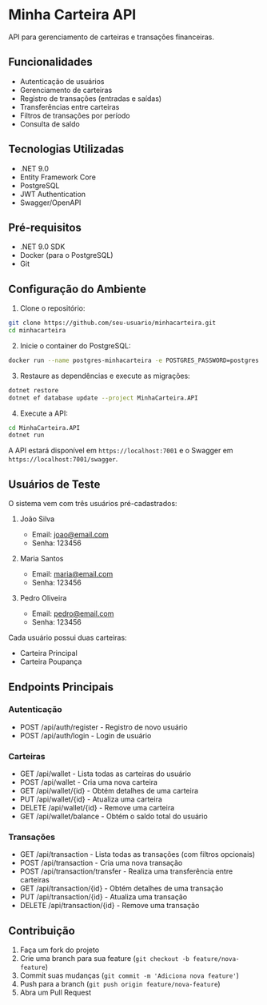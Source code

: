 # Minha Carteira API

API para gerenciamento de carteiras e transações financeiras.

## Funcionalidades

- Autenticação de usuários
- Gerenciamento de carteiras
- Registro de transações (entradas e saídas)
- Transferências entre carteiras
- Filtros de transações por período
- Consulta de saldo

## Tecnologias Utilizadas

- .NET 9.0
- Entity Framework Core
- PostgreSQL
- JWT Authentication
- Swagger/OpenAPI

## Pré-requisitos

- .NET 9.0 SDK
- Docker (para o PostgreSQL)
- Git

## Configuração do Ambiente

1. Clone o repositório:
```bash
git clone https://github.com/seu-usuario/minhacarteira.git
cd minhacarteira
```

2. Inicie o container do PostgreSQL:
```bash
docker run --name postgres-minhacarteira -e POSTGRES_PASSWORD=postgres -p 5432:5432 -d postgres
```

3. Restaure as dependências e execute as migrações:
```bash
dotnet restore
dotnet ef database update --project MinhaCarteira.API
```

4. Execute a API:
```bash
cd MinhaCarteira.API
dotnet run
```

A API estará disponível em `https://localhost:7001` e o Swagger em `https://localhost:7001/swagger`.

## Usuários de Teste

O sistema vem com três usuários pré-cadastrados:

1. João Silva
   - Email: joao@email.com
   - Senha: 123456

2. Maria Santos
   - Email: maria@email.com
   - Senha: 123456

3. Pedro Oliveira
   - Email: pedro@email.com
   - Senha: 123456

Cada usuário possui duas carteiras:
- Carteira Principal
- Carteira Poupança

## Endpoints Principais

### Autenticação
- POST /api/auth/register - Registro de novo usuário
- POST /api/auth/login - Login de usuário

### Carteiras
- GET /api/wallet - Lista todas as carteiras do usuário
- POST /api/wallet - Cria uma nova carteira
- GET /api/wallet/{id} - Obtém detalhes de uma carteira
- PUT /api/wallet/{id} - Atualiza uma carteira
- DELETE /api/wallet/{id} - Remove uma carteira
- GET /api/wallet/balance - Obtém o saldo total do usuário

### Transações
- GET /api/transaction - Lista todas as transações (com filtros opcionais)
- POST /api/transaction - Cria uma nova transação
- POST /api/transaction/transfer - Realiza uma transferência entre carteiras
- GET /api/transaction/{id} - Obtém detalhes de uma transação
- PUT /api/transaction/{id} - Atualiza uma transação
- DELETE /api/transaction/{id} - Remove uma transação

## Contribuição

1. Faça um fork do projeto
2. Crie uma branch para sua feature (`git checkout -b feature/nova-feature`)
3. Commit suas mudanças (`git commit -m 'Adiciona nova feature'`)
4. Push para a branch (`git push origin feature/nova-feature`)
5. Abra um Pull Request 